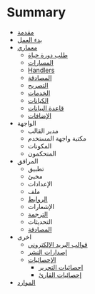 # Summary

* [مقدمة](.)
* [بدء العمل](./getting-started)
* [معماري](./architecture)
  * [طلب دورة حياة](./architecture-request)
  * [المسارات](./architecture-routes)
  * [Handlers](./architecture-handlers)
  * [المصادقة](./architecture-authentication)
  * [التصريح](./architecture-authorization)
  * [الخدمات](./architecture-services)
  * [الكيانات](./architecture-entities)
  * [قاعدة البيانات](./architecture-database)
  * [الإضافات](./architecture-plugins)
* الواجهة
  * مدير القالب
  * مكتبة واجهة المستخدم
  * المكونات
  * المتحكمون
* المرافق
  * تطبيق
  * مخبئ
  * الإعدادات
  * ملف
  * [الروابط](./utilities-hooks)
  * الإشعارات
  * [الترجمة](./utilities-translation)
  * التحديثات
  * [المصادقة](./utilities-validation)
* اخرى
  * [قوالب البريد الإلكتروني](./email-templates)
  * [إصدارات النشر](./publication-versions)
  * [الإحصائيات](./statistics)
    * [إحصائيات التحرير](./statistics-editorial)
    * [إحصائيات القارئ](./statistics-reader)
* [الموارد](./resources)